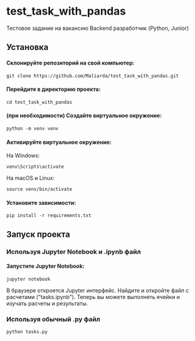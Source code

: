 # test_task_with_pandas
Тестовое задание на вакансию Backend разработчик (Python, Junior)

## Установка

#### Склонируйте репозиторий на свой компьютер:

```
git clone https://github.com/Maliarda/test_task_with_pandas.git
```

#### Перейдите в директорию проекта:

```
cd test_task_with_pandas
```
#### (при необходимости) Создайте виртуальное окружение:

```
python -m venv venv
```

#### Активируйте виртуальное окружение:
На Windows:
```
venv\Scripts\activate
```

На macOS и Linux:
```
source venv/bin/activate
```

#### Установите зависимости:
```
pip install -r requirements.txt
```

## Запуск проекта

### Используя Jupyter Notebook и .ipynb файл

#### Запустите Jupyter Notebook:
```
jupyter notebook
```

В браузере откроется Jupyter интерфейс. 
Найдите и откройте файл с расчетами ("tasks.ipynb").
Теперь вы можете выполнять ячейки и изучать расчеты и результаты.

### Используя обычный .py файл

```
python tasks.py
```




